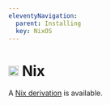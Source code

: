 ```yaml
---
eleventyNavigation:
  parent: Installing
  key: NixOS
--- 
```

# <img src="https://www.vectorlogo.zone/logos/nixos/nixos-icon.svg" height="20" /> Nix

A [Nix derivation](https://github.com/PolyMC/PolyMC/blob/develop/packages/nix/NIX.md) is available.